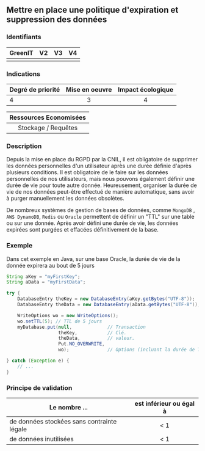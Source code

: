 ## Mettre en place une politique d'expiration et suppression des données

### Identifiants

| GreenIT |  V2  |  V3  |  V4  |
|:-------:|:----:|:----:|:----:|
|      |   |   |      |

### Indications

| Degré de priorité |      Mise en oeuvre       |  Impact écologique    |
|-------------------|:-------------------------:|:---------------------:|
| 4 | 3 | 4 |

|Ressources Economisées   |
|:-----------------------:|
| Stockage / Requêtes |

### Description
Depuis la mise en place du RGPD par la CNIL, il est obligatoire de supprimer les données personnelles d'un utilisateur
après une durée définie d'après plusieurs conditions. Il est obligatoire de le faire sur les données personnelles de nos
utilisateurs, mais nous pouvons également définir une durée de vie pour toute autre donnée. Heureusement, organiser la 
durée de vie de nos données peut-être effectué de manière automatique, sans avoir à purger manuellement les données obsolètes. 

De nombreux systèmes de gestion de bases de données, comme `MongoDB` , `AWS DynamoDB`, `Redis` ou `Oracle` permettent de
définir un "TTL" sur une table ou sur une donnée.
Après avoir défini une durée de vie, les données expirées sont purgées et effacées définitivement de la base.

### Exemple
Dans cet exemple en Java, sur une base Oracle, la durée de vie de la donnée expirera au bout de 5 jours
```java
String aKey = "myFirstKey";
String aData = "myFirstData";

try {
    DatabaseEntry theKey = new DatabaseEntry(aKey.getBytes("UTF-8"));
    DatabaseEntry theData = new DatabaseEntry(aData.getBytes("UTF-8"));

    WriteOptions wo = new WriteOptions();
    wo.setTTL(5); // TTL de 5 jours
    myDatabase.put(null,             // Transaction 
                   theKey,           // Clé.
                   theData,          // valeur.
                   Put.NO_OVERWRITE, 
                   wo);              // Options (incluant la durée de TTL).

} catch (Exception e) {
    // ...
} 
```

### Principe de validation

| Le nombre ... | est inférieur ou égal à |
| ------------- | :---------------------: |
| de données stockées sans contrainte légale  | < 1 |
| de données inutilisées  | < 1 |
